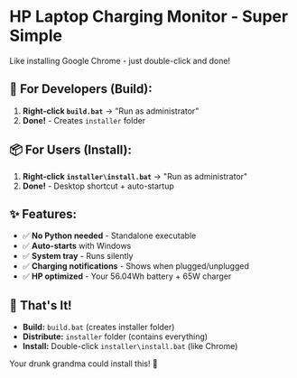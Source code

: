 # HP Laptop Charging Monitor - Super Simple

Like installing Google Chrome - just double-click and done!

## 🚀 **For Developers (Build):**

1. **Right-click `build.bat`** → "Run as administrator"
2. **Done!** - Creates `installer` folder

## 📦 **For Users (Install):**

1. **Right-click `installer\install.bat`** → "Run as administrator"  
2. **Done!** - Desktop shortcut + auto-startup

## ✨ **Features:**

- ✅ **No Python needed** - Standalone executable
- ✅ **Auto-starts** with Windows
- ✅ **System tray** - Runs silently
- ✅ **Charging notifications** - Shows when plugged/unplugged
- ✅ **HP optimized** - Your 56.04Wh battery + 65W charger

## 🎯 **That's It!**

- **Build:** `build.bat` (creates installer folder)
- **Distribute:** `installer` folder (contains everything)
- **Install:** Double-click `installer\install.bat` (like Chrome)

Your drunk grandma could install this! 🍷